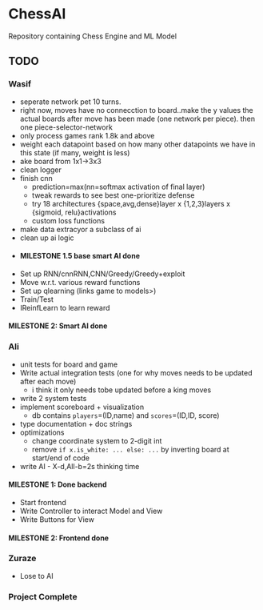 # ChessAI

Repository containing Chess Engine and ML Model

## TODO
### **Wasif**
- seperate network pet 10 turns.
- right now, moves have no connecction to board..make the y values the actual boards after move has been made (one network per piece). then one piece-selector-network
- only process games rank 1.8k and above
- weight each datapoint based on how many other datapoints we have in this state (if many, weight is less)
- ake board from 1x1->3x3
- clean logger
- finish cnn
  - prediction=max(nn=softmax activation of final layer)
  - tweak rewards to see best one-prioritize defense
  - try 18 architectures {space,avg,dense}layer x {1,2,3}layers x {sigmoid, relu}activations
  - custom loss functions
- make data extracyor a subclass of ai
- clean up ai logic
- #### MILESTONE 1.5 base smart AI done
- Set up RNN/cnnRNN,CNN/Greedy/Greedy+exploit
- Move w.r.t. various reward functions  
- Set up qlearning (links game to models>)
- Train/Test
- IReinfLearn to learn reward
#### MILESTONE 2: **Smart AI done**

### **Ali**
- unit tests for board and game
- Write actual integration tests (one for why moves needs to be updated after each move)
  - i think it only needs tobe updated before a king moves
- write 2 system tests
- implement scoreboard + visualization
  - db contains `players`=(ID,name) and `scores`=(ID,ID, score)
- type documentation + doc strings
- optimizations
  - change coordinate system to 2-digit int
  - remove `if x.is_white: ... else: ...` by inverting board at start/end of code
- write AI - X-d,All-b=2s thinking time
#### MILESTONE 1: **Done backend**
- Start frontend
- Write Controller to interact Model and View
- Write Buttons for View
#### MILESTONE 2: **Frontend done**

### **Zuraze**
- Lose to AI

### Project Complete
